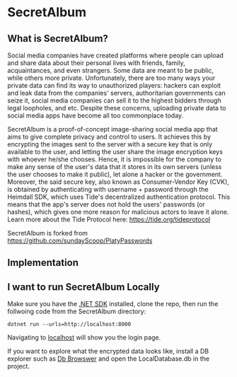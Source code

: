 # SecretAlbum
## What is SecretAlbum?
Social media companies have created platforms where people can upload and share data about their personal lives with friends, family, acquaintances, and even strangers. Some data are meant to be public, while others more private. Unfortunately, there are too many ways your private data can find its way to unauthorized players: hackers can exploit and leak data from the companies' servers, authoritarian governments can seize it, social media companies can sell it to the highest bidders through legal loopholes, and etc. Despite these concerns, uploading private data to social media apps have become all too commonplace today.

SecretAlbum is a proof-of-concept image-sharing social media app that aims to give complete privacy and control to users. It achieves this by encrypting the images sent to the server with a secure key that is only available to the user, and letting the user share the image encryption keys with whoever he/she chooses. Hence, it is impossible for the company to make any sense of the user's data that it stores in its own servers (unless the user chooses to make it public), let alone a hacker or the government. Moreover, the said secure key, also known as Consumer-Vendor Key (CVK), is obtained by authenticating with username + password through the Heimdall SDK, which uses Tide's decentralized authentication protocol. This means that the app's server does not hold the users' passwords (or hashes), which gives one more reason for malicious actors to leave it alone. Learn more about the Tide Protocol here: https://tide.org/tideprotocol

SecretAlbum is forked from https://github.com/sundayScoop/PlatyPasswords

## Implementation


## I want to run SecretAlbum Locally
Make sure you have the [.NET SDK](https://dotnet.microsoft.com/en-us/download/dotnet/6.0) installed, clone the repo, then run the follwoing code from the SecretAlbum directory:

```
dotnet run --urls=http://localhost:8000
```

Navigating to [localhost](http://localhost:8000) will show you the login page. 

If you want to explore what the encrypted data looks like, install a DB explorer such as [Db Browswer](https://sqlitebrowser.org/) and open the LocalDatabase.db in the project.

